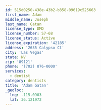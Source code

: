 ```yaml
---
id: 515d0250-438e-43b2-b358-09619c525663
first_name: Adam
middle_name: Joseph
last_name: Gatan
license_type: DMD
license_number: S7-68
license_status: Active
license_expiration: '42185'
address: '2635 Calypso Ct'
city: 'Las Vegas'
state: NV
zip: '89121'
phone: '(702) 876-0000'
services:
  - dentist
category: dentists
title: 'Adam Gatan'
_geoloc:
  lng: -115.0903
  lat: 36.121972
---
```

